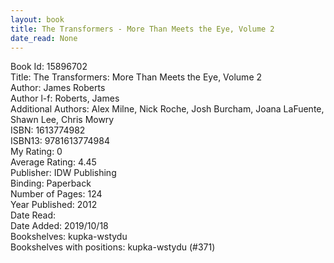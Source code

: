 ```yaml
---
layout: book
title: The Transformers - More Than Meets the Eye, Volume 2
date_read: None
---
```


Book Id: 15896702<br />
Title: The Transformers: More Than Meets the Eye, Volume 2<br />
Author: James Roberts<br />
Author l-f: Roberts, James<br />
Additional Authors: Alex Milne, Nick Roche, Josh Burcham, Joana LaFuente, Shawn Lee, Chris Mowry<br />
ISBN: 1613774982<br />
ISBN13: 9781613774984<br />
My Rating: 0<br />
Average Rating: 4.45<br />
Publisher: IDW Publishing<br />
Binding: Paperback<br />
Number of Pages: 124<br />
Year Published: 2012<br />
Date Read: <br />
Date Added: 2019/10/18<br />
Bookshelves: kupka-wstydu<br />
Bookshelves with positions: kupka-wstydu (#371)<br />

